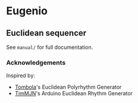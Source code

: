 # Eugenio
## Euclidean sequencer
See `manual/` for full documentation.

### Acknowledgements
Inspired by:
- [Tombola](https://modwiggler.com/forum/viewtopic.php?t=45485)'s Euclidean Polyrhythm Generator
- [TimMJN](https://github.com/TimMJN/Arduino-Euclidean-Rhythm-Generator)'s Arduino Euclidean Rhythm Generator
